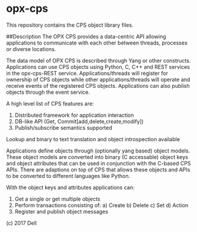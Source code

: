 # opx-cps
This repository contains the CPS object library files.

##Description 
The OPX CPS provides a data-centric API allowing applications to communicate with each other between threads, processes or diverse locations.

The data model of OPX CPS is described through Yang or other constructs.
Applications can use CPS objects using Python, C, C++ and REST services in the opx-cps-REST service.
Applications/threads will register for ownership of CPS objects while other applications/threads will operate and receive events of the registered CPS objects. Applications can also publish objects through the event service.

A high level list of CPS features are:
1) Distributed framework for application interaction
2) DB-like API (Get, Commit[add,delete,create,modify])
3) Publish/subscribe semantics supported

Lookup and binary to text translation and object introspection available

Applications define objects through (optionally yang based) object models. These object models are converted into binary (C accessable) object keys and object attributes that can be used in conjunction with the C-based CPS APIs. There are adaptions on top of CPS that allows these objects and APIs to be converted to different languages like Python.

With the object keys and attributes applications can:
1) Get a single or get multiple objects 
2) Perform transactions consisting of:
   a) Create
   b) Delete
   c) Set
   d) Action
3) Register and publish object messages

(c) 2017 Dell

